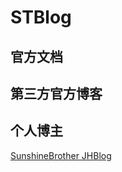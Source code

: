 # STBlog
## 官方文档

## 第三方官方博客

## 个人博主
[SunshineBrother JHBlog](https://github.com/SunshineBrother/JHBlog)
